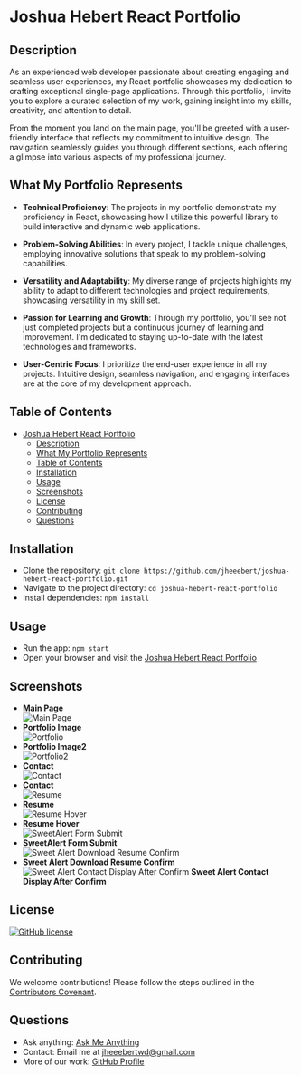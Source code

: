 # Joshua Hebert React Portfolio

## Description

As an experienced web developer passionate about creating engaging and seamless user experiences, my React portfolio showcases my dedication to crafting exceptional single-page applications. Through this portfolio, I invite you to explore a curated selection of my work, gaining insight into my skills, creativity, and attention to detail.

From the moment you land on the main page, you'll be greeted with a user-friendly interface that reflects my commitment to intuitive design. The navigation seamlessly guides you through different sections, each offering a glimpse into various aspects of my professional journey.

## What My Portfolio Represents

- **Technical Proficiency**: The projects in my portfolio demonstrate my proficiency in React, showcasing how I utilize this powerful library to build interactive and dynamic web applications.

- **Problem-Solving Abilities**: In every project, I tackle unique challenges, employing innovative solutions that speak to my problem-solving capabilities.

- **Versatility and Adaptability**: My diverse range of projects highlights my ability to adapt to different technologies and project requirements, showcasing versatility in my skill set.

- **Passion for Learning and Growth**: Through my portfolio, you'll see not just completed projects but a continuous journey of learning and improvement. I'm dedicated to staying up-to-date with the latest technologies and frameworks.

- **User-Centric Focus**: I prioritize the end-user experience in all my projects. Intuitive design, seamless navigation, and engaging interfaces are at the core of my development approach.

## Table of Contents

- [Joshua Hebert React Portfolio](#joshua-hebert-react-portfolio)
  - [Description](#description)
  - [What My Portfolio Represents](#what-my-portfolio-represents)
  - [Table of Contents](#table-of-contents)
  - [Installation](#installation)
  - [Usage](#usage)
  - [Screenshots](#screenshots)
  - [License](#license)
  - [Contributing](#contributing)
  - [Questions](#questions)

## Installation

- Clone the repository: `git clone https://github.com/jheeebert/joshua-hebert-react-portfolio.git`
- Navigate to the project directory: `cd joshua-hebert-react-portfolio`
- Install dependencies: `npm install`

## Usage

- Run the app: `npm start`
- Open your browser and visit the [Joshua Hebert React Portfolio](https://jheeebert.github.io/joshua-hebert-react-portfolio/)

## Screenshots

- **Main Page** <br>
  ![Main Page](./screenshots/mainPage.png)
- **Portfolio Image** <br>
  ![Portfolio](./screenshots/portfolioImage.png)
- **Portfolio Image2** <br>
  ![Portfolio2](./screenshots/portfolioImage2.png)
- **Contact** <br>
  ![Contact](./screenshots/contactImage.png)
- **Contact** <br>
  ![Resume](./screenshots/resumeImage.png)
- **Resume** <br>
  ![Resume Hover](./screenshots/resumeHoverImage.png)
- **Resume Hover** <br>
  ![SweetAlert Form Submit](./screenshots/sweetAlertFormSubmit.png)
- **SweetAlert Form Submit** <br>
 ![Sweet Alert Download Resume Confirm](./screenshots/sweetAlertDownloadResumeConfirm.png)
- **Sweet Alert Download Resume Confirm** <br>
  ![Sweet Alert Contact Display After Confirm](./screenshots/sweetAlertContactAfterConfirm.png)
  **Sweet Alert Contact Display After Confirm** <br>

## License

[![GitHub license](https://badgen.net/github/license/jheeebert/joshua-hebert-react-portfolio)](LICENSE)

## Contributing

We welcome contributions! Please follow the steps outlined in the [Contributors Covenant](https://www.contributor-covenant.org/).

## Questions

- Ask anything: [Ask Me Anything](https://GitHub.com/jheeebert/joshua-hebert-react-portfolio)
- Contact: Email me at jheeebertwd@gmail.com
- More of our work: [GitHub Profile](https://github.com/jheeebert/)
